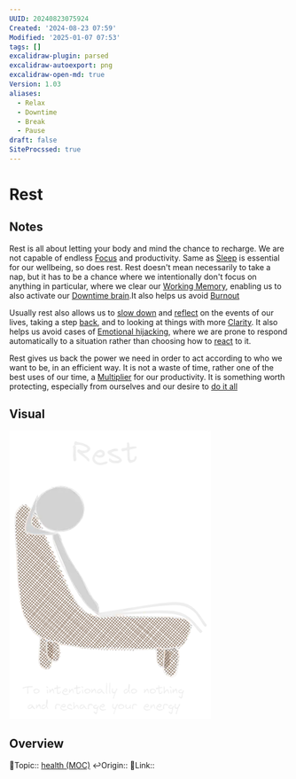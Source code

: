 ```yaml
---
UUID: 20240823075924
Created: '2024-08-23 07:59'
Modified: '2025-01-07 07:53'
tags: []
excalidraw-plugin: parsed
excalidraw-autoexport: png
excalidraw-open-md: true
Version: 1.03
aliases:
  - Relax
  - Downtime
  - Break
  - Pause
draft: false
SiteProcssed: true
---
```


# Rest

## Notes

Rest is all about letting your body and mind the chance to recharge. We are not capable of endless [Focus](/notes/focus.md) and productivity. Same as [Sleep](/notes/sleep.md) is essential for our wellbeing, so does rest. Rest doesn't mean necessarily to take a nap, but it has to be a chance where we intentionally don't focus on anything in particular, where we clear our [Working Memory](/notes/working-memory.md), enabling us to also activate our [Downtime brain](/notes/downtime-brain.md).It also helps us avoid [Burnout](/notes/burnout.md)

Usually rest also allows us to [slow down](/notes/slowing-down.md) and [reflect](/notes/introspection.md) on the events of our lives, taking a step [back](/notes/zoom-out.md), and to looking at things with more [Clarity](/notes/clarity.md). It also helps us avoid cases of [Emotional hijacking](/notes/emotional-hijacking.md), where we are prone to respond automatically to a situation rather than choosing how to [react](/notes/agency.md) to it.

Rest gives us back the power we need in order to act according to who we want to be, in an efficient way. It is not a waste of time, rather one of the best uses of our time, a [Multiplier](/notes/multiplier.md) for our productivity. It is something worth protecting, especially from ourselves and our desire to [do it all](/notes/hustle-culture.md)

## Visual

![Rest.webp](/notes/rest.webp)

## Overview
🔼Topic:: [health (MOC)](/mocs/health-moc.md)
↩️Origin::
🔗Link::

